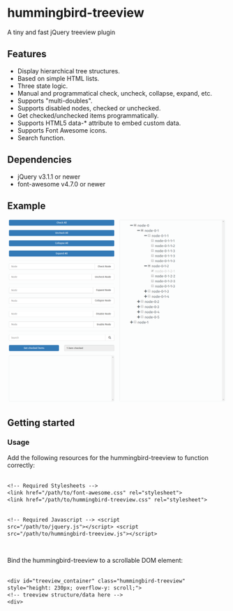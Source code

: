 # hummingbird-treeview
A tiny and fast jQuery treeview plugin


<h2>Features</h2>
<ul>
<li>Display hierarchical tree structures.</li>
<li>Based on simple HTML lists.</li>
<li>Three state logic.</li>
<li>Manual and programmatical check, uncheck, collapse, expand, etc.</li>
<li>Supports "multi-doubles".</li>
<li>Supports disabled nodes, checked or unchecked.</li>
<li>Get checked/unchecked items programmatically.</li>
<li>Supports HTML5 data-* attribute to embed custom data.</li>
<li>Supports Font Awesome icons.</li>
<li>Search function.</li>
</ul>

<h2>Dependencies</h2>
<ul>
<li>jQuery v3.1.1 or newer</li>
<li>font-awesome v4.7.0 or newer</li>
</ul>

<h2>Example</h2>
<img src="hummingbird-treeview.png"/>

<h2>Getting started</h2>
<h3>Usage</h3>
Add the following resources for the hummingbird-treeview to function correctly:
<pre><code>
&#60;!-- Required Stylesheets --&#62;
&#60;link href="/path/to/font-awesome.css" rel="stylesheet"&#62;
&#60;link href="/path/to/hummingbird-treeview.css" rel="stylesheet"&#62;

&#60;!-- Required Javascript --&#62;
&#60;script src="/path/to/jquery.js"&#62;&#60;/script&#62;
&#60;script src="/path/to/hummingbird-treeview.js"&#62;&#60;/script&#62;
</code></pre>
<br>
Bind the hummingbird-treeview to a scrollable DOM element:
<pre><code>
&#60;div id="treeview_container" class="hummingbird-treeview" style="height: 230px; overflow-y: scroll;"&#62;
&#60;!-- treeview structure/data here --&#62;
&#60;div&#62;
</code></pre>
<br>
